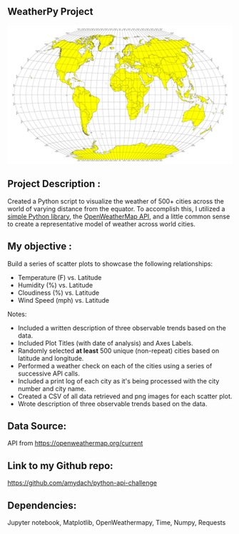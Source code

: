 ## WeatherPy Project
![Equator](Images/equatorsign.png)

## Project Description :

Created a Python script to visualize the weather of 500+ cities across the world of varying distance from the equator. To accomplish this, I utilized a 
[simple Python library](https://pypi.python.org/pypi/citipy), the [OpenWeatherMap API](https://openweathermap.org/api), and a little common sense to create a 
representative model of weather across world cities.

## My objective :

Build a series of scatter plots to showcase the following relationships:

* Temperature (F) vs. Latitude
* Humidity (%) vs. Latitude
* Cloudiness (%) vs. Latitude
* Wind Speed (mph) vs. Latitude

Notes:

* Included a written description of three observable trends based on the data.
* Included Plot Titles (with date of analysis) and Axes Labels.
* Randomly selected **at least** 500 unique (non-repeat) cities based on latitude and longitude.
* Performed a weather check on each of the cities using a series of successive API calls.
* Included a print log of each city as it's being processed with the city number and city name.
* Created a CSV of all data retrieved and png images for each scatter plot.
* Wrote description of three observable trends based on the data.

## Data Source:

API from https://openweathermap.org/current

## Link to my Github repo:

https://github.com/amydach/python-api-challenge

## Dependencies:

Jupyter notebook,
Matplotlib,
OpenWeathermapy,
Time,
Numpy,
Requests

